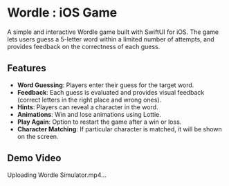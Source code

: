 # Wordle : iOS Game

A simple and interactive Wordle game built with SwiftUI for iOS. The game lets users guess a 5-letter word within a limited number of attempts, and provides feedback on the correctness of each guess.

## Features
- **Word Guessing**: Players enter their guess for the target word.
- **Feedback**: Each guess is evaluated and provides visual feedback (correct letters in the right place and wrong ones).
- **Hints**: Players can reveal a character in the word.
- **Animations**: Win and lose animations using Lottie.
- **Play Again**: Option to restart the game after a win or loss.
- **Character Matching**: If particular character is matched, it will be shown on the screen.


## Demo Video
Uploading Wordle Simulator.mp4…


